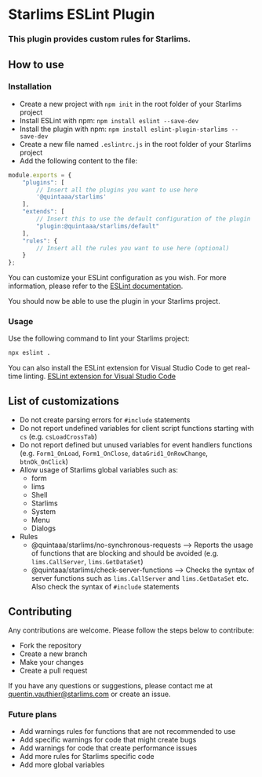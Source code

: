 # Starlims ESLint Plugin
### This plugin provides custom rules for Starlims.

## How to use
### Installation
- Create a new project with `npm init` in the root folder of your Starlims project
- Install ESLint with npm: `npm install eslint --save-dev`
- Install the plugin with npm: `npm install eslint-plugin-starlims --save-dev`
- Create a new file named `.eslintrc.js` in the root folder of your Starlims project
- Add the following content to the file:
```js
module.exports = {
    "plugins": [
        // Insert all the plugins you want to use here
        '@quintaaa/starlims'
    ],
    "extends": [
        // Insert this to use the default configuration of the plugin
        "plugin:@quintaaa/starlims/default"
    ],
    "rules": {
        // Insert all the rules you want to use here (optional)
    }
};
```
You can customize your ESLint configuration as you wish. For more information, please refer to the [ESLint documentation](https://eslint.org/docs/user-guide/configuring).

You should now be able to use the plugin in your Starlims project.

### Usage   
Use the following command to lint your Starlims project:
```bash
npx eslint .
```
You can also install the ESLint extension for Visual Studio Code to get real-time linting. [ESLint extension for Visual Studio Code](https://marketplace.visualstudio.com/items?itemName=dbaeumer.vscode-eslint)

## List of customizations
- Do not create parsing errors for `#include` statements
- Do not report undefined variables for client script functions starting with `cs` (e.g. `csLoadCrossTab`)
- Do not report defined but unused variables for event handlers functions (e.g. `Form1_OnLoad`, `Form1_OnClose`, `dataGrid1_OnRowChange`, `btnOk_OnClick`)
- Allow usage of Starlims global variables such as:
    - form
    - lims
    - Shell
    - Starlims
    - System
    - Menu
    - Dialogs
- Rules
    - @quintaaa/starlims/no-synchronous-requests --> Reports the usage of functions that are blocking and should be avoided (e.g. `lims.CallServer`, `lims.GetDataSet`)
    - @quintaaa/starlims/check-server-functions --> Checks the syntax of server functions such as `lims.CallServer` and `lims.GetDataSet` etc. Also check the syntax of `#include` statements

## Contributing
Any contributions are welcome. Please follow the steps below to contribute:
- Fork the repository
- Create a new branch
- Make your changes
- Create a pull request

If you have any questions or suggestions, please contact me at quentin.vauthier@starlims.com or create an issue.

### Future plans
- Add warnings rules for functions that are not recommended to use
- Add specific warnings for code that might create bugs
- Add warnings for code that create performance issues
- Add more rules for Starlims specific code
- Add more global variables